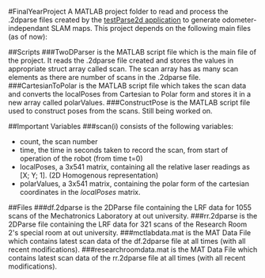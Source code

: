 #FinalYearProject
A MATLAB project folder to read and process the .2dparse files created by the [testParse2d application](testParse2d) to generate odometer-independant SLAM maps. This project depends on the following main files (as of now):

##Scripts
###TwoDParser
is the MATLAB script file which is the main file of the project. It reads the .2dparse file created and stores the values in appropriate struct array called scan. The scan array has as many scan elements as there are number of scans in the .2dparse file.
###CartesianToPolar
is the MATLAB script file which takes the scan data and converts the localPoses from Cartesian to Polar form and stores it in a new array called polarValues.
###ConstructPose
is the MATLAB script file used to construct poses from the scans. Still being worked on.

##Important Variables
###scan(i)
consists of the following variables:
* count, the scan number
* time, the time in seconds taken to record the scan, from start  of operation of the robot (from time t=0)
* localPoses, a 3x541 matrix, containing all the relative laser readings as [X; Y; 1]. (2D Homogenous representation)
* polarValues, a 3x541 matrix, containing the polar form of the cartesian coordinates in the *localPoses* matrix.

##Files
###df.2dparse
is the 2DParse file containing the LRF data for 1055 scans of the Mechatronics Laboratory at out university.
###rr.2dparse
is the 2DParse file containing the LRF data for 321 scans of the Research Room 2's special room at out university.
###mctlabdata.mat
is the MAT Data File which contains latest scan data of the df.2dparse file at all times (with all recent modifications).
###researchroomdata.mat
is the MAT Data File which contains latest scan data of the rr.2dparse file at all times (with all recent modifications).